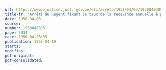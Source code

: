 ```yaml
---
url: https://www.ejustice.just.fgov.be/eli/arrete/1950/04/03/1950040305/justel
title-fr: "Arrêté du Régent fixant le taux de la redevance annuelle à payer par les entreprises du ressort du Centre de recherches scientifiques et techniques de l'industrie des fabrications métalliques"
date: 1950-04-03
source:
number: 1950040305
page: 3034
case: 1950-04-03/05
publication: 1950-04-19
starts:
modifies:
pdf-original:
pdf-consolidated:
---
```


